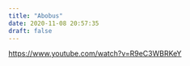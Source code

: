 ```yaml
---
title: "Abobus"
date: 2020-11-08 20:57:35
draft: false
---
```


https://www.youtube.com/watch?v=R9eC3WBRKeY

